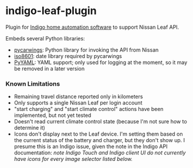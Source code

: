 # indigo-leaf-plugin
Plugin for [Indigo home automation software][indigo] to support Nissan Leaf API.

Embeds several Python libraries:
* [pycarwings][pycarwings]: Python library for invoking the API from Nissan
* [iso8601][iso8601]: date library required by pycarwings
* [PyYAML][pyyaml]: YAML support; only used for logging at the moment, so it may be removed in a later version

### Known Limitations
* Remaining travel distance reported only in kilometers
* Only supports a single Nissan Leaf per login account
* "start charging" and "start climate control" actions have been implemented, but not yet tested
* Doesn't read current climate control state (because I'm not sure how to determine it)
* Icons don't display next to the Leaf device. I'm setting them based on the current status of the battery and charger, but they don't show up. I presume this is an Indigo issue, given the note in the Indigo API documentation: *note Indigo Touch and Indigo client UI do not currently have icons for every image selector listed below.*


[pycarwings]: https://github.com/haykinson/pycarwings
[iso8601]: https://pypi.python.org/pypi/iso8601
[pyyaml]: http://pyyaml.org
[indigo]: http://www.indigodomo.com
